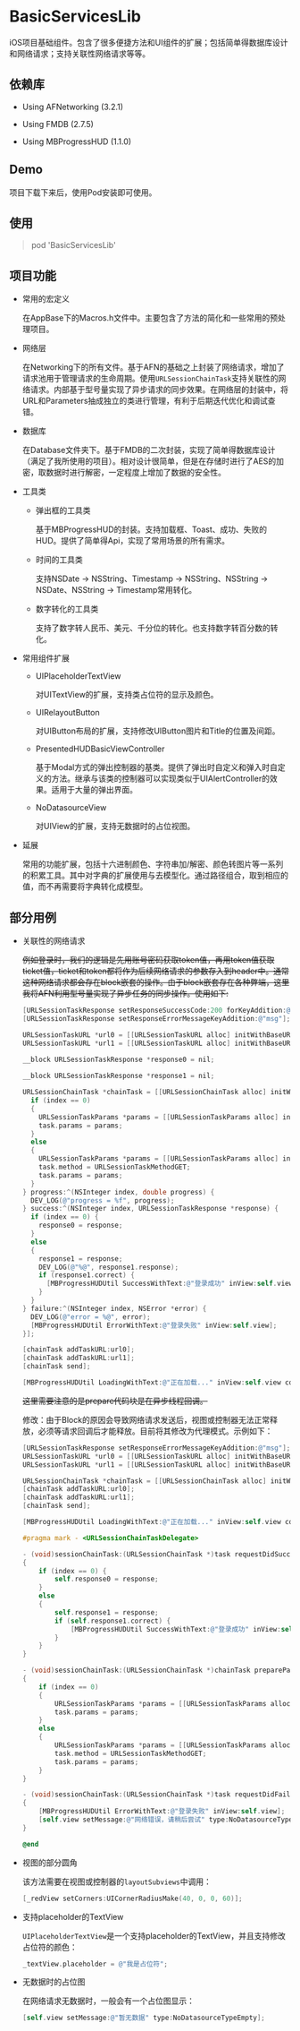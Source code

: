 

# BasicServicesLib

iOS项目基础组件。包含了很多便捷方法和UI组件的扩展；包括简单得数据库设计和网络请求；支持关联性网络请求等等。

## 依赖库

- Using AFNetworking (3.2.1)

- Using FMDB (2.7.5)

- Using MBProgressHUD (1.1.0)

## Demo

项目下载下来后，使用Pod安装即可使用。

## 使用

>pod 'BasicServicesLib' 

## 项目功能

- 常用的宏定义

  在AppBase下的Macros.h文件中。主要包含了方法的简化和一些常用的预处理项目。

- 网络层

  在Networking下的所有文件。基于AFN的基础之上封装了网络请求，增加了请求池用于管理请求的生命周期。使用`URLSessionChainTask`支持关联性的网络请求。内部基于型号量实现了异步请求的同步效果。在网络层的封装中，将URL和Parameters抽成独立的类进行管理，有利于后期迭代优化和调试查错。

- 数据库

  在Database文件夹下。基于FMDB的二次封装，实现了简单得数据库设计（满足了我所使用的项目）。相对设计很简单，但是在存储时进行了AES的加密，取数据时进行解密，一定程度上增加了数据的安全性。

- 工具类

  - 弹出框的工具类

    基于MBProgressHUD的封装。支持加载框、Toast、成功、失败的HUD。提供了简单得Api，实现了常用场景的所有需求。

  - 时间的工具类

    支持NSDate -> NSString、Timestamp -> NSString、NSString -> NSDate、NSString -> Timestamp常用转化。

  - 数字转化的工具类

    支持了数字转人民币、美元、千分位的转化。也支持数字转百分数的转化。

- 常用组件扩展

  - UIPlaceholderTextView

    对UITextView的扩展，支持类占位符的显示及颜色。

  - UIRelayoutButton

    对UIButton布局的扩展，支持修改UIButton图片和Title的位置及间距。

  - PresentedHUDBasicViewController

    基于Modal方式的弹出控制器的基类。提供了弹出时自定义和弹入时自定义的方法。继承与该类的控制器可以实现类似于UIAlertController的效果。适用于大量的弹出界面。

  - NoDatasourceView

    对UIView的扩展，支持无数据时的占位视图。

- 延展

  常用的功能扩展，包括十六进制颜色、字符串加/解密、颜色转图片等一系列的积累工具。其中对字典的扩展使用与去模型化。通过路径组合，取到相应的值，而不再需要将字典转化成模型。

## 部分用例

- 关联性的网络请求

  ~~例如登录时，我们的逻辑是先用账号密码获取token值，再用token值获取ticket值，ticket和token都将作为后续网络请求的参数存入到header中。通常这种网络请求都会存在block嵌套的操作。由于block嵌套存在各种弊端，这里我将AFN利用型号量实现了异步任务的同步操作。使用如下:~~  

  ```objective-c
  [URLSessionTaskResponse setResponseSuccessCode:200 forKeyAddition:@"code"];
  [URLSessionTaskResponse setResponseErrorMessageKeyAddition:@"msg"];    
  
  URLSessionTaskURL *url0 = [[URLSessionTaskURL alloc] initWithBaseURL:@"url0" relativeURL:@"rest/login/loginByName"];
  URLSessionTaskURL *url1 = [[URLSessionTaskURL alloc] initWithBaseURL:@"url1" relativeURL:@"rest/auth/getTokenByTicket"];
      
  __block URLSessionTaskResponse *response0 = nil;
  
  __block URLSessionTaskResponse *response1 = nil;
  
  URLSessionChainTask *chainTask = [[URLSessionChainTask alloc] initWithPrepare:^(NSInteger index, URLSessionTask *task) {
    if (index == 0)
    {
      URLSessionTaskParams *params = [[URLSessionTaskParams alloc] initWithParams:@{@"name":@"100021", @"password":@"123456", @"systemCode":@"ISCC_MOBILE"}];
      task.params = params;
    }
    else
    {
      URLSessionTaskParams *params = [[URLSessionTaskParams alloc] initWithParams:@{@"ticketId":[response0.response safetyValueForKeyAddition:@"data.ticket"]}];
      task.method = URLSessionTaskMethodGET;
      task.params = params;
    }
  } progress:^(NSInteger index, double progress) {
    DEV_LOG(@"progress = %f", progress);
  } success:^(NSInteger index, URLSessionTaskResponse *response) {
    if (index == 0) {
      response0 = response;
    }
    else
    {
      response1 = response;
      DEV_LOG(@"%@", response1.response);
      if (response1.correct) {
        [MBProgressHUDUtil SuccessWithText:@"登录成功" inView:self.view];
      }
    }
  } failure:^(NSInteger index, NSError *error) {
    DEV_LOG(@"error = %@", error);
    [MBProgressHUDUtil ErrorWithText:@"登录失败" inView:self.view];
  }];
  
  [chainTask addTaskURL:url0];
  [chainTask addTaskURL:url1];
  [chainTask send];
  
  [MBProgressHUDUtil LoadingWithText:@"正在加载..." inView:self.view contentBackgroundColor:[UIColor colorWithWhite:0 alpha:0.8] maskBackground:NO userInteraction:YES];
  ```

  ~~这里需要注意的是prepare代码块是在异步线程回调。~~

  修改：由于Block的原因会导致网络请求发送后，视图或控制器无法正常释放，必须等请求回调后才能释放。目前将其修改为代理模式。示例如下：

  ```objective-c
  [URLSessionTaskResponse setResponseErrorMessageKeyAddition:@"msg"];
  URLSessionTaskURL *url0 = [[URLSessionTaskURL alloc] initWithBaseURL:@"http://sccdev.cd.pangu16.com/passport-server" relativeURL:@"rest/login/loginByName"];
  URLSessionTaskURL *url1 = [[URLSessionTaskURL alloc] initWithBaseURL:@"http://sccdev.cd.pangu16.com/passport-server" relativeURL:@"rest/auth/getTokenByTicket"];
  
  URLSessionChainTask *chainTask = [[URLSessionChainTask alloc] initWithDelegate:self];
  [chainTask addTaskURL:url0];
  [chainTask addTaskURL:url1];
  [chainTask send];
  
  [MBProgressHUDUtil LoadingWithText:@"正在加载..." inView:self.view contentBackgroundColor:[UIColor colorWithWhite:0 alpha:0.8] maskBackground:NO userInteraction:YES];
  
  #pragma mark - <URLSessionChainTaskDelegate>
  
  - (void)sessionChainTask:(URLSessionChainTask *)task requestDidSuccessThrowResponse:(URLSessionTaskResponse *)response atIndex:(NSInteger)index
  {
      if (index == 0) {
          self.response0 = response;
      }
      else
      {
          self.response1 = response;
          if (self.response1.correct) {
              [MBProgressHUDUtil SuccessWithText:@"登录成功" inView:self.view];
          }
      }
  }
  
  - (void)sessionChainTask:(URLSessionChainTask *)chainTask prepareParamsFor:(URLSessionTask *)task atIndex:(NSInteger)index
  {
      if (index == 0)
      {
          URLSessionTaskParams *params = [[URLSessionTaskParams alloc] initWithParams:@{@"name":@"100021", @"password":@"123456", @"systemCode":@"ISCC_MOBILE"}];
          task.params = params;
      }
      else
      {
          URLSessionTaskParams *params = [[URLSessionTaskParams alloc] initWithParams:@{@"ticketId":[self.response0.response safetyValueForKeyAddition:@"data.ticket"]}];
          task.method = URLSessionTaskMethodGET;
          task.params = params;
      }
  }
  
  - (void)sessionChainTask:(URLSessionChainTask *)task requestDidFailedThrowError:(NSError *)error atIndex:(NSInteger)index
  {
      [MBProgressHUDUtil ErrorWithText:@"登录失败" inView:self.view];
      [self.view setMessage:@"网络错误，请稍后尝试" type:NoDatasourceTypeError];
  }
  
  @end
  ```

- 视图的部分圆角

  该方法需要在视图或控制器的`layoutSubviews`中调用：

  ```objective-c
  [_redView setCorners:UICornerRadiusMake(40, 0, 0, 60)];
  ```

- 支持placeholder的TextView

  `UIPlaceholderTextView`是一个支持placeholder的TextView，并且支持修改占位符的颜色：  

  ```objective-c
  _textView.placeholder = @"我是占位符";
  ```

- 无数据时的占位图

  在网络请求无数据时，一般会有一个占位图显示：  

  ```objective-c
  [self.view setMessage:@"暂无数据" type:NoDatasourceTypeEmpty];
  ```
